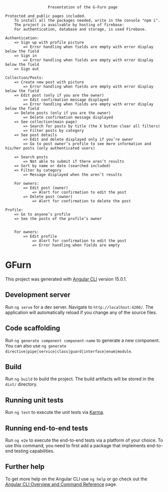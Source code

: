                        Presentation of the G-Furn page

    Protected and public pages included.
        To install all the packages needed, write in the console "npm i".
        The project is availvable by hosting of firebase: 
        For authentication, database and storage, is used Firebase.

    Authentication:
	    => Sign up with profile picture
    		=> Error handling when fields are empty with error display below the field
    	=> Sign in
    		=> Error handling when fields are empty with error display below the field	
    	=> Sign out

    Collection/Posts:
    	=> Create new post with picture
    		=> Error handling when fields are empty with error display below the field	
    	=> Edit post (only if you are the owner)
    		=> Edit confirmation message displayed
    		=> Error handling when fields are empty with error display below the field	
    	=> Delete posts (only if you are the owner)
    		=> Delete confirmation message displayed
    	=> See collection(main page)
    		=> Search for posts by title (the X button clear all filters)
    		=> Filter posts by category
    	=> See post details
    		=> Edit and delete displayed only if you’re owner
    		=> Go to post owner’s profile to see more information and his/her posts (only authenticated users)

    	=> Search posts
    		=> Not able to submit if there aren’t results
    	=> Sort by name or date (searched included)
    	=> Filter by category
    		=> Message displayed when the aren’t results

    	For owners: 
    		=> Edit post (owner)
    			=> Alert for confirmation to edit the post
    		=> Delete post (owner)
	    		=> Alert for confirmation to delete the post

    Profile: 
    	=> Go to anyone’s profile
    	=> See the posts of the profile’s owner

	
    	For owners:
    		=> Edit profile
	    		=> Alert for confirmation to edit the post
	    		=> Error handling when fields are empty



# GFurn

This project was generated with [Angular CLI](https://github.com/angular/angular-cli) version 15.0.1.

## Development server

Run `ng serve` for a dev server. Navigate to `http://localhost:4200/`. The application will automatically reload if you change any of the source files.

## Code scaffolding

Run `ng generate component component-name` to generate a new component. You can also use `ng generate directive|pipe|service|class|guard|interface|enum|module`.

## Build

Run `ng build` to build the project. The build artifacts will be stored in the `dist/` directory.

## Running unit tests

Run `ng test` to execute the unit tests via [Karma](https://karma-runner.github.io).

## Running end-to-end tests

Run `ng e2e` to execute the end-to-end tests via a platform of your choice. To use this command, you need to first add a package that implements end-to-end testing capabilities.

## Further help

To get more help on the Angular CLI use `ng help` or go check out the [Angular CLI Overview and Command Reference](https://angular.io/cli) page.
